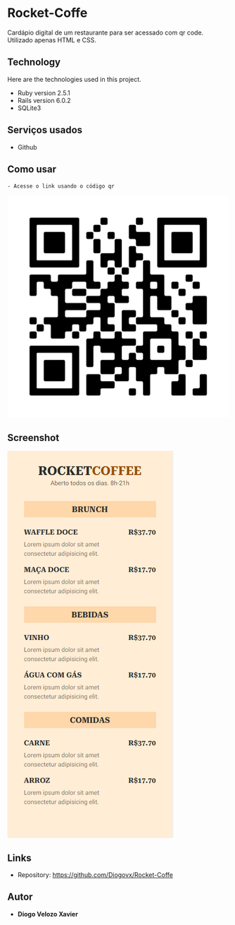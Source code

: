 # Rocket-Coffe
 Cardápio digital de um restaurante para ser acessado com qr code. Utilizado apenas HTML e CSS.

## Technology 

Here are the technologies used in this project.

* Ruby version  2.5.1
* Rails version 6.0.2
* SQLite3

## Serviços usados

* Github

## Como usar 
    - Acesse o link usando o código qr
![](./img/frame.png)

## Screenshot
![](./img/Screenshot_1.png)

## Links
  - Repository: https://github.com/Diogovx/Rocket-Coffe


  ## Autor

  * **Diogo Velozo Xavier** 


